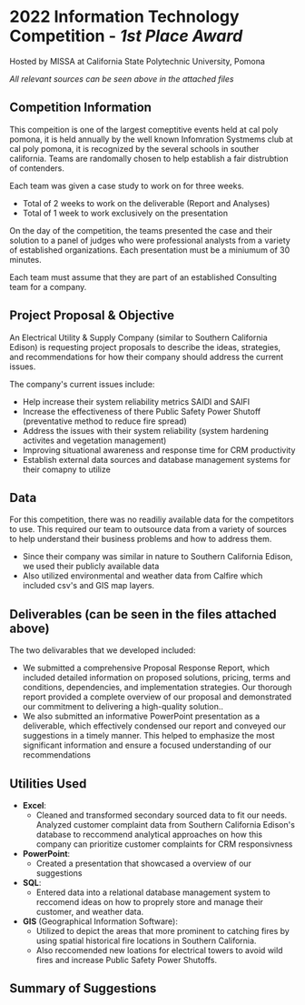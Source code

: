 # 2022 Information Technology Competition - *1st Place Award*
Hosted by MISSA at California State Polytechnic University, Pomona

*All relevant sources can be seen above in the attached files* 

## Competition Information

This compeition is one of the largest comeptitive events held at cal poly pomona, it is held annually by the well known Infomration Systmems club at cal poly pomona, it is recognized by the several schools in souther california. Teams are randomally chosen to help establish a fair distrubtion of contenders. 

Each team was given a case study to work on for three weeks. 
- Total of 2 weeks to work on the deliverable (Report and Analyses)
- Total of 1 week to work exclusively on the presentation

On the day of the competition, the teams presented the case and their solution to a panel of judges who were professional analysts from a variety of established organizations. Each presentation must be a miniumum of 30 minutes.

Each team must assume that they are part of an established Consulting team for a company. 

## Project Proposal & Objective
An Electrical Utility & Supply Company (similar to Southern California Edison) is requesting project proposals to describe the ideas, strategies, and recommendations for how their company should address the current issues.

The company's current issues include:
- Help increase their system reliability metrics SAIDI and SAIFI
- Increase the effectiveness of there Public Safety Power Shutoff (preventative method to reduce fire spread)
- Address the issues with their system reliability (system hardening activites and vegetation management)
- Improving situational awareness and response time for CRM productivity
- Establish external data sources and database management systems for their comapny to utilize

## Data
For this competition, there was no readiliy available data for the competitors to use. 
This required our team to outsource data from a variety of sources to help understand their business problems and how to address them.
- Since their company was similar in nature to Southern California Edison, we used their publicly available data
- Also utilized environmental and weather data from Calfire which included csv's and GIS map layers. 

## Deliverables (can be seen in the files attached above)
The two delivarables that we developed included:
- We submitted a comprehensive Proposal Response Report, which included detailed information on proposed solutions, pricing, terms and conditions, dependencies, and implementation strategies. Our thorough report provided a complete overview of our proposal and demonstrated our commitment to delivering a high-quality solution..
- We also submitted an informative PowerPoint presentation as a deliverable, which effectively condensed our report and conveyed our suggestions in a timely manner. This helped to emphasize the most significant information and ensure a focused understanding of our recommendations

## Utilities Used
- **Excel**: 
    - Cleaned and transformed secondary sourced data to fit our needs. Analyzed customer complaint data from Southern California Edison's database to reccommend analytical approaches on how this company can prioritize customer complaints for CRM responsivness
- **PowerPoint**: 
    - Created a presentation that showcased a overview of our suggestions
- **SQL**: 
    - Entered data into a relational database management system to reccomend ideas on how to proprely store and manage their customer, and weather data.
- **GIS** (Geographical Information Software): 
    - Utilized to depict the areas that more prominent to catching fires by using spatial historical fire locations in Southern California.
    - Also reccomended new loations for electrical towers to avoid wild fires and increase Public Safety Power Shutoffs.

## Summary of Suggestions








